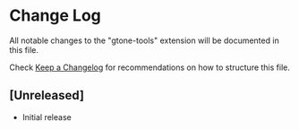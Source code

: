 # Change Log

All notable changes to the "gtone-tools" extension will be documented in this file.

Check [Keep a Changelog](http://keepachangelog.com/) for recommendations on how to structure this file.

## [Unreleased]

- Initial release